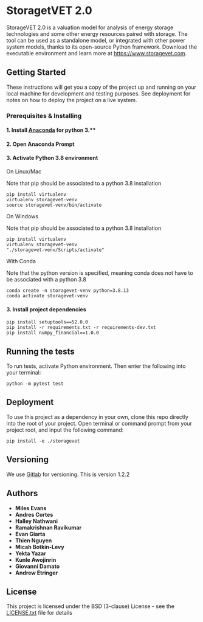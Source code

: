 # StoragetVET 2.0

StorageVET 2.0 is a valuation model for analysis of energy storage technologies and some other energy resources paired with storage. The tool can be used as a standalone model, or integrated with other power system models, thanks to its open-source Python framework. Download the executable environment and learn more at https://www.storagevet.com.

## Getting Started

These instructions will get you a copy of the project up and running on your local machine for development and testing purposes. See deployment for notes on how to deploy the project on a live system.

### Prerequisites & Installing

#### 1. Install [Anaconda](https://www.anaconda.com/download/) for python 3.**

#### 2. Open Anaconda Prompt

#### 3. Activate Python 3.8 environment

On Linux/Mac

Note that pip should be associated to a python 3.8 installation
```
pip install virtualenv
virtualenv storagevet-venv
source storagevet-venv/bin/activate
```
On Windows

Note that pip should be associated to a python 3.8 installation
```
pip install virtualenv
virtualenv storagevet-venv
"./storagevet-venv/Scripts/activate"
```
With Conda

Note that the python version is specified, meaning conda does not have to be associated with a python 3.8
```
conda create -n storagevet-venv python=3.8.13
conda activate storagevet-venv
```

#### 3. Install project dependencies

```
pip install setuptools==52.0.0
pip install -r requirements.txt -r requirements-dev.txt
pip install numpy_financial==1.0.0
```

## Running the tests

To run tests, activate Python environment. Then enter the following into your terminal:
```
python -m pytest test
```

## Deployment

To use this project as a dependency in your own, clone this repo directly into the root of your project.
Open terminal or command prompt from your project root, and input the following command:
```
pip install -e ./storagevet
```

## Versioning

We use [Gitlab](https://gitlab.epri.com/storagevet/storagevet) for versioning.
This is version 1.2.2

## Authors

* **Miles Evans**
* **Andres Cortes**
* **Halley Nathwani**
* **Ramakrishnan Ravikumar**
* **Evan Giarta**
* **Thien Nguyen**
* **Micah Botkin-Levy**
* **Yekta Yazar**
* **Kunle Awojinrin**
* **Giovanni Damato**
* **Andrew Etringer**

## License

This project is licensed under the BSD (3-clause) License - see the [LICENSE.txt](./LICENSE.txt) file for details

